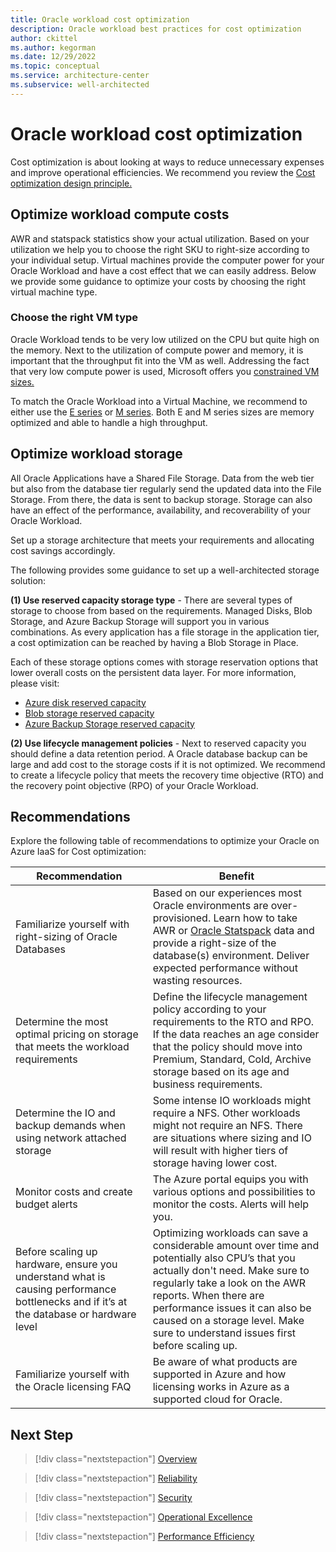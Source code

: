 ```yaml
---
title: Oracle workload cost optimization
description: Oracle workload best practices for cost optimization
author: ckittel
ms.author: kegorman
ms.date: 12/29/2022
ms.topic: conceptual
ms.service: architecture-center
ms.subservice: well-architected
---
```

# Oracle workload cost optimization

Cost optimization is about looking at ways to reduce unnecessary expenses and improve operational efficiencies. We recommend you review the [Cost optimization design principle.](../../well-architected/cost/checklist.md)

## Optimize workload compute costs

AWR and statspack statistics show your actual utilization. Based on your utilization we help you to choose the right SKU to right-size according to your individual setup. Virtual machines provide the computer power for your Oracle Workload and have a cost effect that we can easily address. Below we provide some guidance to optimize your costs by choosing the right virtual machine type.

### Choose the right VM type

Oracle Workload tends to be very low utilized on the CPU but quite high on the memory. Next to the utilization of compute power and memory, it is important that the throughput fit into the VM as well. Addressing the fact that very low compute power is used, Microsoft offers you [constrained VM sizes.](/azure/virtual-machines/constrained-vcpu)

To match the Oracle Workload into a Virtual Machine, we recommend to either use the [E series](/azure/virtual-machines/edv5-edsv5-series) or [M series](/azure/virtual-machines/mv2-series). Both E and M series sizes are memory optimized and able to handle a high throughput.


## Optimize workload storage

All Oracle Applications have a Shared File Storage. Data from the web tier but also from the database tier regularly send the updated data into the File Storage. From there, the data is sent to backup storage. Storage can also have an effect of the performance, availability, and recoverability of your Oracle Workload.

Set up a storage architecture that meets your requirements and allocating cost savings accordingly.

The following provides some guidance to set up a well-architected storage solution:

**(1) Use reserved capacity storage type** - There are several types of storage to choose from based on the requirements. Managed Disks, Blob Storage, and Azure Backup Storage will support you in various combinations. As every application has a file storage in the application tier, a cost optimization can be reached by having a Blob Storage in Place.  

Each of these storage options comes with storage reservation options that lower overall costs on the persistent data layer. For more information, please visit:

- [Azure disk reserved capacity](/azure/virtual-machines/disks-reserved-capacity)
- [Blob storage reserved capacity](/azure/storage/blobs/storage-blob-reserved-capacity?toc=%2Fazure%2Fcost-management-billing%2Freservations%2Ftoc.json)
- [Azure Backup Storage reserved capacity](/azure/backup/backup-azure-reserved-pricing-optimize-cost)

**(2) Use lifecycle management policies** - Next to reserved capacity you should define a data retention period. A Oracle database backup can be large and add cost to the storage costs if it is not optimized. We recommend to create a lifecycle policy that meets the recovery time objective (RTO) and the recovery point objective (RPO) of your Oracle Workload.

## Recommendations
Explore the following table of recommendations to optimize your Oracle on Azure IaaS for Cost optimization:

| Recommendation | Benefit |
| --- | --- |
| Familiarize yourself with right-sizing of Oracle Databases | Based on our experiences most Oracle environments are over-provisioned. Learn how to take AWR or [Oracle Statspack](https://techcommunity.microsoft.com/t5/data-architecture-blog/sizing-out-oracle-workloads-for-azure-using-an-oracle-statspack/ba-p/2054539) data and provide a right-size of the database(s) environment. Deliver expected performance without wasting resources. |
| Determine the most optimal pricing on storage that meets the workload requirements | Define the lifecycle management policy according to your requirements to the RTO and RPO. If the data reaches an age consider that the policy should move into Premium, Standard, Cold, Archive storage based on its age and business requirements. |
| Determine the IO and backup demands when using network attached storage | Some intense IO workloads might require a NFS. Other workloads might not require an NFS. There are situations where sizing and IO will result with higher tiers of storage having lower cost.|
| Monitor costs and create budget alerts | The Azure portal equips you with various options and possibilities to monitor the costs. Alerts will help you. |
| Before scaling up hardware, ensure you understand what is causing performance bottlenecks and if it’s at the database or hardware level | Optimizing workloads can save a considerable amount over time and potentially also CPU’s that you actually don't need. Make sure to regularly take a look on the AWR reports. When there are performance issues it can also be caused on a storage level. Make sure to understand issues first before scaling up. |
| Familiarize yourself with the Oracle licensing FAQ | Be aware of what products are supported in Azure and how licensing works in Azure as a supported cloud for Oracle. |

## Next Step

>[!div class="nextstepaction"]
>[Overview](./overview.md)

>[!div class="nextstepaction"]
>[Reliability](./reliability.md)

>[!div class="nextstepaction"]
>[Security](./security.md)

>[!div class="nextstepaction"]
>[Operational Excellence](./operational-excellence.md)

>[!div class="nextstepaction"]
>[Performance Efficiency](./performance-efficiency.md)